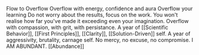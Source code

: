 Flow to Overflow
Overflow with energy, confidence and aura
Overflow your learning
Do not worry about the results, focus on the work. You won't realise how far you've made it exceeding even your imagination.
Overflow with compassion, with grit, with persistance.
A year of [[Scientific Behavior]], [[First Principles]], [[Clarity]], [[Solution-Driven]] self. A year of aggressivity, brutality, carnage self.
No mercy, no excuse, no compromise.
I AM ABUNDANT. [[Abundance]]
